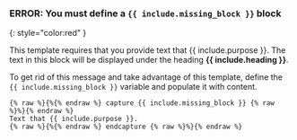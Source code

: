 ### ERROR: You must define a <span style="font-family: monospace">`{{ include.missing_block }}`</span> block
{: style="color:red" }

This template requires that you provide text that {{ include.purpose }}. The text in this block will
be displayed under the heading **{{ include.heading }}**.

To get rid of this message and take advantage of this template, define the `{{ include.missing_block }}`
variable and populate it with content.

```liquid
{% raw %}{%{% endraw %} capture {{ include.missing_block }} {% raw %}%}{% endraw %}
Text that {{ include.purpose }}.
{% raw %}{%{% endraw %} endcapture {% raw %}%}{% endraw %}
```
